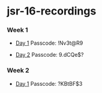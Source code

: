 # jsr-16-recordings

### Week 1

- [Day 1](https://generalassembly.zoom.us/rec/share/qEYODkl7Aav0kaKZVRzSz5a2M_qa1IcgApZ1VCMUf-mfFFeKZvTGgPJK3DHbxvnB.P8IsXnPR6q7oKVuH) Passcode: !Nv3t@R9

- [Day 2](https://generalassembly.zoom.us/rec/share/svzTASA2bxijMAqleYmgT1XC8ooEv9HgiCUm3fP_6e4ZsgK7t_R-3eq5vDHK2T9B.bJiseYuUz_K--BkG) Passcode: 9.dCQe$?

### Week 2

- [Day 1](https://generalassembly.zoom.us/rec/share/sqz2nbhNeYOLRIGA6-fnFjYbedPDJtAdUrlJ8ybHeArUrybZwEoKQW6JN6QKNV-3.nz_rWomz5h0rtYmp) Passcode: ?KBtBF$3
